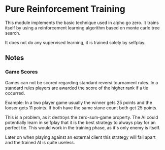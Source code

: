 # Pure Reinforcement Training

This module implements the basic technique used in alpho go zero.
It trains itself by using a reinforcement learning algorithm based on monte
carlo tree search.

It does not do any supervised learning, it is trained solely by selfplay.

## Notes

### Game Scores

Games can not be scored regarding standard reversi tournament rules.
In a standard rules players are awarded the score of the higher rank if a tie occurred.

Example:
In a two player game usually the winner gets 25 points and the looser gets 11 points.
If both have the same stone count both get 25 points.

This is a problem, as it destroys the zero-sum-game property.
The AI could potentially learn in selfplay that it is the best strategy to always play for
an perfect tie.
This would work in the training phase, as it's only enemy is itself.

Later on when playing against an external client this strategy will fall apart and
the trained AI is quite useless.
